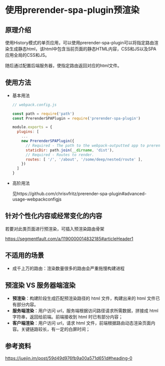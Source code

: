 # 使用prerender-spa-plugin预渲染

## 原理介绍

使用History模式的单页应用，可以使用prerender-spa-plugin可以将指定路由渲染生成静态html，该html中包含当前页面的静态HTML内容，CSS和JS以及SPA应用全局的CSS和JS。

随后通过配置后端服务器，使指定路由返回对应的html文件。

## 使用方法

* 基本用法

  ```javascript
  // webpack.config.js
  
  const path = require('path')
  const PrerenderSPAPlugin = require('prerender-spa-plugin')
  
  module.exports = {
    plugins: [
      ...
      new PrerenderSPAPlugin({
        // Required - The path to the webpack-outputted app to prerender.
        staticDir: path.join(__dirname, 'dist'),
        // Required - Routes to render.
        routes: [ '/', '/about', '/some/deep/nested/route' ],
      })
    ]
  }
  ```

* 高阶用法

  见https://github.com/chrisvfritz/prerender-spa-plugin#advanced-usage-webpackconfigjs

## 针对个性化内容或经常变化的内容

若要对此类页面进行预渲染，可插入预渲染路由骨架

https://segmentfault.com/a/1190000014832185#articleHeader1

## 不适用的场景

* 成千上万的路由：渲染数量很多的路由会严重拖慢构建进程

## 预渲染 VS 服务器端渲染

* **预渲染**：构建阶段生成匹配预渲染路径的 html 文件，构建出来的 html 文件已有部分内容。
* **服务端渲染**：用户访问 url，服务端根据访问路径请求所需数据，拼接成 html 字符串，返回给前端。前端接收到 html 时已有部分内容；
* **客户端渲染**：用户访问 url，请求 html 文件，前端根据路由动态渲染页面内容。关键链路较长，有一定的白屏时间；

## 参考资料

https://juejin.im/post/59d49d976fb9a00a571d651d#heading-0